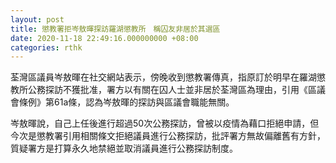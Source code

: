 ```yaml
---
layout: post
title: 懲教署拒岑敖暉探訪羅湖懲教所　稱囚友非居於其選區
date: 2020-11-18 22:49:16.000000000 +08:00
categories: rthk
---
```


荃灣區議員岑敖暉在社交網站表示，傍晚收到懲教署傳真，指原訂於明早在羅湖懲教所公務探訪不獲批准，署方以有關在囚人士並非居於荃灣區為理由，引用《區議會條例》第61a條，認為岑敖暉的探訪與區議會職能無關。

岑敖暉說，自己上任後進行超過50次公務探訪，曾被以疫情為藉口拒絕申請，但今次是懲教署引用相關條文拒絕議員進行公務探訪，批評署方無故偏離舊有方針，質疑署方是打算永久地禁絕並取消議員進行公務探訪制度。
